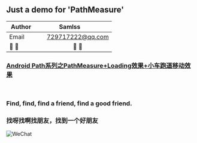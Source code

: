 ## Just a demo for 'PathMeasure'

| Author        | Samlss           |
| ------------- |:-------------:|
| Email      | 729717222@qq.com |
| :dog: :dog:      | :dog: :dog: |


### [Android Path系列之PathMeasure+Loading效果+小车跑道移动效果](https://blog.csdn.net/samlss/article/details/80860580)

<br>


### Find, find, find a friend, find a good friend.
### 找呀找啊找朋友，找到一个好朋友

![WeChat](https://github.com/samlss/FunnyLoadingViews/blob/master/wechat.jpg)
